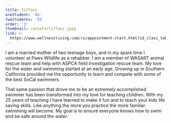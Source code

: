 ```yaml
---
title: Tiffani
oneStudent: '45'
twoStudents: '55'
order: '3'
thumbnail: /assets/tiffani.jpeg
link: >-
  https://www.wellnessliving.com/rs/appointment-start.html?id_class_tab=3&k_business=248418&k_class_tab=13643&k_service=87318
---
```

I am a married mother of two teenage boys, and in my spare time I volunteer at Paws Wildlife as a rehabber.  I am a member of WASART animal rescue team and help with ASPCA field investigation rescue team.   My love for the water and swimming started at an early age, Growing up in Southern California provided me the opportunity to learn and compete with some of the best SoCal swimmers.

  That same passion that drove me to be an extremely accomplished swimmer has been transformed into my love for teaching children.  With my 25 years of teaching I have learned to make it fun and to teach your kids life saving skills.   Like anything the more you practice the more familiar swimming will become. My goal is to ensure everyone knows how to swim and be safe around the water.  
